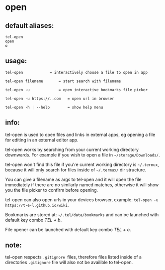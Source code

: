 # open

## default aliases:
```
tel-open
open
o
```
## usage:
```
tel-open			= interactively choose a file to open in app

tel-open filename		= start search with filename

tel-open -u 			= open interactive bookmarks file picker

tel-open -u https://..com 	= open url in browser

tel-open -h | --help 		= show help menu
```
## info:

tel-open is used to open files and links in external apps, eg opening a file for editing in an external editor app.

tel-open works by searching from your current working directory downwards.
For example if you wish to open a file in `~/storage/Downloads/`.

tel-open won't find this file if you're current working directory is `~/.termux`, because it will only search for files inside of `~/.termux/` dir structure.

You can give a filename as args to tel-open and it will open the file immediately if there are no similarly named matches, otherwise it will show you the file picker to confirm before opening. 

tel-open can also open urls in your devices browser, example: `tel-open -u https://t-e-l.github.io/wiki`.

Bookmarks are stored at: `~/.tel/data/bookmarks` and can be launched with default key combo _TEL + b_.

File opener can be launched with default key combo _TEL + o_.

## note:

tel-open respects `.gitignore `files, therefore files listed inside of a directories `.gitignore` file will also not be availible to tel-open.



